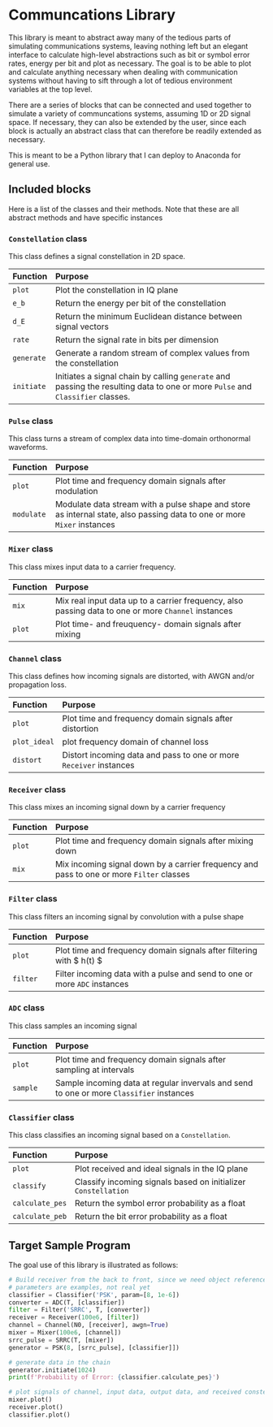 # Communcations Library

This library is meant to abstract away many of the tedious parts of simulating
communications systems, leaving nothing left but an elegant interface to
calculate high-level abstractions such as bit or symbol error rates, energy per
bit and plot as necessary. The goal is to be able to plot and calculate anything
necessary when dealing with communication systems without having to sift
through a lot of tedious environment variables at the top level.

There are a series of blocks that can be connected and used together to
simulate a variety of communcations systems, assuming 1D or 2D signal space.
If necessary, they can also be extended by the user, since each block
is actually an abstract class that can therefore be readily extended as
necessary.

This is meant to be a Python library that I can deploy to Anaconda for
general use. 

## Included blocks
Here is a list of the classes and their methods. Note that these are all
abstract methods and have specific instances 

### `Constellation` class
This class defines a signal constellation in 2D space.

| Function | Purpose |
| :--- | :--- |
| `plot` | Plot the constellation in IQ plane |
| `e_b` | Return the energy per bit of the constellation |
| `d_E` | Return the minimum Euclidean distance between signal vectors |
| `rate` | Return the signal rate in bits per dimension |
| `generate` | Generate a random stream of complex values from the constellation |
| `initiate` | Initiates a signal chain by calling `generate` and passing the resulting data to one or more `Pulse` and `Classifier` classes. |

### `Pulse` class
This class turns a stream of complex data into time-domain orthonormal waveforms.

| Function | Purpose |
| :--- | :--- |
| `plot` | Plot time and frequency domain signals after modulation |
| `modulate` | Modulate data stream with a pulse shape and store as internal state, also passing data to one or more `Mixer` instances |

### `Mixer` class
This class mixes input data to a carrier frequency.

| Function | Purpose |
| :--- | :--- |
| `mix` | Mix real input data up to a carrier frequency, also passing data to one or more `Channel` instances |
| `plot` | Plot time- and freuquency- domain signals after mixing

### `Channel` class
This class defines how incoming signals are distorted, with AWGN and/or propagation loss.

| Function | Purpose |
| :--- | :--- |
| `plot` | Plot time and frequency domain signals after distortion |
| `plot_ideal` | plot frequency domain of channel loss |
| `distort` | Distort incoming data and pass to one or more `Receiver` instances |

### `Receiver` class
This class mixes an incoming signal down by a carrier frequency

| Function | Purpose |
| :--- | :--- |
| `plot` | Plot time and frequency domain signals after mixing down |
| `mix` | Mix incoming signal down by a carrier frequency and pass to one or more `Filter` classes |

### `Filter` class
This class filters an incoming signal by convolution with a pulse shape

| Function | Purpose |
| :--- | :--- |
| `plot` | Plot time and frequency domain signals after filtering with $ h(t) $ |
| `filter` | Filter incoming data with a pulse and send to one or more `ADC` instances |

### `ADC` class
This class samples an incoming signal

| Function | Purpose |
| :--- | :--- |
| `plot` | Plot time and frequency domain signals after sampling at intervals |
| `sample` | Sample incoming data at regular invervals and send to one or more `Classifier` instances |

### `Classifier` class
This class classifies an incoming signal based on a `Constellation`.

| Function | Purpose |
| :--- | :--- |
| `plot` | Plot received and ideal signals in the IQ plane |
| `classify` | Classify incoming signals based on initializer `Constellation` |
| `calculate_pes` | Return the symbol error probability as a float |
| `calculate_peb` | Return the bit error probability as a float | 

## Target Sample Program
The goal use of this library is illustrated as follows:

```python
# Build receiver from the back to front, since we need object references
# parameters are examples, not real yet
classifier = Classifier('PSK', param=[8, 1e-6])
converter = ADC(T, [classifier])
filter = Filter('SRRC', T, [converter])
receiver = Receiver(100e6, [filter])
channel = Channel(N0, [receiver], awgn=True)
mixer = Mixer(100e6, [channel])
srrc_pulse = SRRC(T, [mixer])
generator = PSK(8, [srrc_pulse], [classifier]])

# generate data in the chain
generator.initiate(1024)
print(f'Probability of Error: {classifier.calculate_pes}')

# plot signals of channel, input data, output data, and received constellation
mixer.plot()
receiver.plot()
classifier.plot()
```